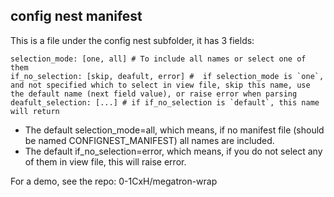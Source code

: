 

## config nest manifest

This is a file under the config nest subfolder, it has 3 fields: 

```
selection_mode: [one, all] # To include all names or select one of them
if_no_selection: [skip, deafult, error] #  if selection_mode is `one`, and not specified which to select in view file, skip this name, use the default name (next field value), or raise error when parsing
deafult_selection: [...] # if if_no_selection is `default`, this name will return
```

- The default selection_mode=all, which means, if no manifest file (should be named CONFIGNEST_MANIFEST) all names are included.
- The default if_no_selection=error, which means, if you do not select any of them in view file, this will raise error.


For a demo, see the repo: 0-1CxH/megatron-wrap